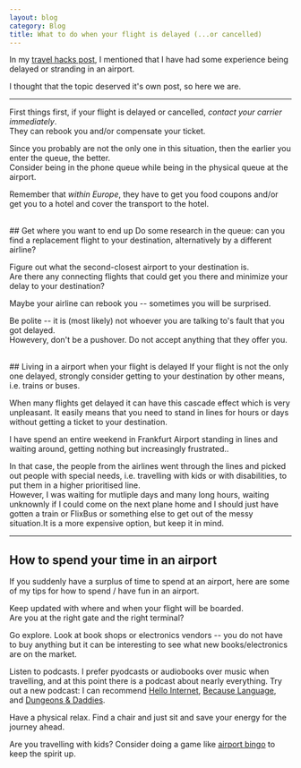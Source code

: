 ```yaml
---
layout: blog
category: Blog
title: What to do when your flight is delayed (...or cancelled)
---
```

In my [travel hacks post](/blog/2019/11/12/travel/), I mentioned that I have had some experience being delayed or stranding in an airport.

I thought that the topic deserved it's own post, so here we are.

---

First things first, if your flight is delayed or cancelled, *contact your carrier immediately*.<br>
They can rebook you and/or compensate your ticket.

Since you probably are not the only one in this situation, then the earlier you enter the queue, the better.<br>
Consider being in the phone queue while being in the physical queue at the airport.

Remember that *within Europe*, they have to get you food coupons and/or get you to a hotel and cover the transport to the hotel.


<br>
## Get where you want to end up
Do some research in the queue: can you find a replacement flight to your destination, alternatively by a different airline?

Figure out what the second-closest airport to your destination is.<br>
Are there any connecting flights that could get you there and minimize your delay to your destination?

Maybe your airline can rebook you -- sometimes you will be surprised.

Be polite -- it is (most likely) not whoever you are talking to's fault that you got delayed.<br>
Howevery, don't be a pushover. Do not accept anything that they offer you.

<br>
## Living in a airport when your flight is delayed
If your flight is not the only one delayed, strongly consider getting to your destination by other means, i.e. trains or buses.

When many flights get delayed it can have this cascade effect which is very unpleasant.
It easily means that you need to stand in lines for hours or days without getting a ticket to your destination.

I have spend an entire weekend in Frankfurt Airport standing in lines and waiting around, getting nothing but increasingly frustrated..

In that case, the people from the airlines went through the lines and picked out people with special needs, i.e. travelling with kids or with disabilities, to put them in a higher prioritised line.<br>
However, I was waiting for mutliple days and many long hours, waiting unknownly if I could come on the next plane home and I should just have gotten a train or FlixBus or something else to get out of the messy situation.It is a more expensive option, but keep it in mind.

---

## How to spend your time in an airport

If you suddenly have a surplus of time to spend at an airport, here are some of my tips for how to spend / have fun in an airport.

Keep updated with where and when your flight will be boarded.<br> Are you at the right gate and the right terminal?

Go explore. Look at book shops or electronics vendors -- you do not have to buy anything but it can be interesting to see what new books/electronics are on the market.

Listen to podcasts. I prefer pyodcasts or audiobooks over music when travelling, and at this point there is a podcast about nearly everything. Try out a new podcast: I can recommend <a href="hellointernet.fm">Hello Internet</a>, <a href="https://becauselanguage.com/">Because Language</a>, and <a href="https://www.dungeonsanddaddies.com/">Dungeons & Daddies</a>.

Have a physical relax. Find a chair and just sit and save your energy for the journey ahead.

Are you travelling with kids? Consider doing a game like  <a href="https://aerosavvy.com/airport-bingo/">airport bingo</a> to keep the spirit up.
